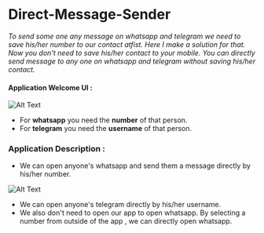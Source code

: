 # Direct-Message-Sender

*To send some one any message on whatsapp and telegram we need to save his/her number to our contact atfist.*
*Here I make a solution for that. Now you don't need to save his/her contact to your mobile.*
*You can directly send message to any one on whatsapp and telegram without saving his/her contact.*

#### Application Welcome UI :
![Alt Text](https://media.giphy.com/media/USP6DMCPXvjQcRpoO1/giphy.gif)

* For **whatsapp** you need the **number** of that person.
* For **telegram** you need the **username** of that person.

### Application Description :

* We can open anyone's whatsapp and send them a message directly by his/her number.

![Alt Text](https://media.giphy.com/media/TAr0M4Dq8qcDIdYQpm/giphy.gif)
* We can open anyone's telegram directly by his/her username.
* We also don't need to open our app to open whatsapp. By selecting a number from outside of the app , we can directly open whatsapp. 

 

